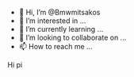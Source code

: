 - 👋 Hi, I’m @Bmwmitsakos
- 👀 I’m interested in ...
- 🌱 I’m currently learning ...
- 💞️ I’m looking to collaborate on ...
- 📫 How to reach me ...

<!---
Bmwmitsakos/Bmwmitsakos is a ✨ special ✨ repository because its `README.md` (this file) appears on your GitHub profile.
You can click the Preview link to take a look at your changes.
--->
Hi pi
